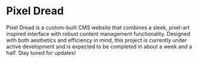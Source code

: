 # Pixel Dread

Pixel Dread is a custom-built CMS website that combines a sleek, pixel-art inspired interface with robust content management functionality. Designed with both aesthetics and efficiency in mind, this project is currently under active development and is expected to be completed in about a week and a half. Stay tuned for updates!
